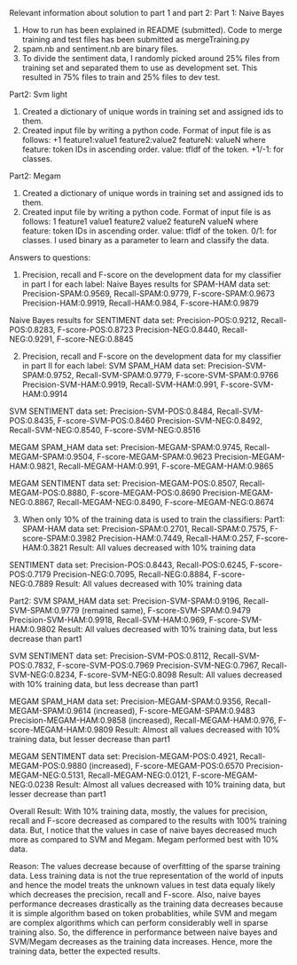 
Relevant information about solution to part 1 and part 2:
Part 1: Naive Bayes
1. How to run has been explained in README (submitted). Code to merge training and test files has been submitted as mergeTraining.py
2. spam.nb and sentiment.nb are binary files.
3. To divide the sentiment data, I randomly picked around 25% files from training set and separated them to use as development set. This resulted in 75% files to train and 25% files to dev test.

Part2: Svm light
1. Created a dictionary of unique words in training set and assigned ids to them.
2. Created input file by writing a python code. Format of input file is as follows:
+1 feature1:value1 feature2:value2 featureN: valueN
where feature: token IDs in ascending order.
      value: tfIdf of the token.
      +1/-1: for classes.

Part2: Megam
1. Created a dictionary of unique words in training set and assigned ids to them.
2. Created input file by writing a python code. Format of input file is as follows:
1 feature1 value1 feature2 value2 featureN valueN
where feature: token IDs in ascending order.
      value: tfIdf of the token.
      0/1: for classes.
I used binary as a parameter to learn and classify the data.

Answers to questions:
1) Precision, recall and F-score on the development data for my classifier in part I for each label:
Naive Bayes results for SPAM-HAM data set:
Precision-SPAM:0.9569,  Recall-SPAM:0.9779,  F-score-SPAM:0.9673
Precision-HAM:0.9919,  Recall-HAM:0.984,  F-score-HAM:0.9879

Naive Bayes results for SENTIMENT data set:
Precision-POS:0.9212,  Recall-POS:0.8283,  F-score-POS:0.8723
Precision-NEG:0.8440,  Recall-NEG:0.9291,  F-score-NEG:0.8845

2) Precision, recall and F-score on the development data for my classifier in part II for each label:
SVM SPAM_HAM data set:
Precision-SVM-SPAM:0.9752,  Recall-SVM-SPAM:0.9779,  F-score-SVM-SPAM:0.9766
Precision-SVM-HAM:0.9919,  Recall-SVM-HAM:0.991,  F-score-SVM-HAM:0.9914

SVM SENTIMENT data set:
Precision-SVM-POS:0.8484,  Recall-SVM-POS:0.8435,  F-score-SVM-POS:0.8460
Precision-SVM-NEG:0.8492,  Recall-SVM-NEG:0.8540,  F-score-SVM-NEG:0.8516

MEGAM SPAM_HAM data set:
Precision-MEGAM-SPAM:0.9745,  Recall-MEGAM-SPAM:0.9504,  F-score-MEGAM-SPAM:0.9623
Precision-MEGAM-HAM:0.9821,  Recall-MEGAM-HAM:0.991,  F-score-MEGAM-HAM:0.9865

MEGAM SENTIMENT data set:
Precision-MEGAM-POS:0.8507,  Recall-MEGAM-POS:0.8880,  F-score-MEGAM-POS:0.8690
Precision-MEGAM-NEG:0.8867,  Recall-MEGAM-NEG:0.8490,  F-score-MEGAM-NEG:0.8674

3) When only 10% of the training data is used to train the classifiers:
Part1:
SPAM-HAM data set:
 Precision-SPAM:0.2701, Recall-SPAM:0.7575, F-score-SPAM:0.3982 
 Precision-HAM:0.7449, Recall-HAM:0.257, F-score-HAM:0.3821
 Result: All values decreased with 10% training data

SENTIMENT data set:
 Precision-POS:0.8443, Recall-POS:0.6245, F-score-POS:0.7179
 Precision-NEG:0.7095, Recall-NEG:0.8884, F-score-NEG:0.7889
 Result: All values decreased with 10% training data

Part2:
SVM SPAM_HAM data set:
 Precision-SVM-SPAM:0.9196, Recall-SVM-SPAM:0.9779 (remained same), F-score-SVM-SPAM:0.9479
 Precision-SVM-HAM:0.9918, Recall-SVM-HAM:0.969, F-score-SVM-HAM:0.9802
 Result: All values decreased with 10% training data, but less decrease than part1

SVM SENTIMENT data set:
 Precision-SVM-POS:0.8112, Recall-SVM-POS:0.7832, F-score-SVM-POS:0.7969
 Precision-SVM-NEG:0.7967, Recall-SVM-NEG:0.8234, F-score-SVM-NEG:0.8098
 Result: All values decreased with 10% training data, but less decrease than part1

MEGAM SPAM_HAM data set:
 Precision-MEGAM-SPAM:0.9356, Recall-MEGAM-SPAM:0.9614 (increased), F-score-MEGAM-SPAM:0.9483
 Precision-MEGAM-HAM:0.9858 (increased), Recall-MEGAM-HAM:0.976, F-score-MEGAM-HAM:0.9809
 Result: Almost all values decreased with 10% training data, but lesser decrease than part1

MEGAM SENTIMENT data set:
 Precision-MEGAM-POS:0.4921, Recall-MEGAM-POS:0.9880 (increased), F-score-MEGAM-POS:0.6570
 Precision-MEGAM-NEG:0.5131, Recall-MEGAM-NEG:0.0121, F-score-MEGAM-NEG:0.0238
 Result: Almost all values decreased with 10% training data, but lesser decrease than part1

Overall Result: With 10% training data, mostly, the values for precision, recall and F-score decreased as compared to the results with 100% training data. But, I notice that the values in case of naive bayes decreased much more as compared to SVM and Megam. Megam performed best with 10% data.

Reason: The values decrease because of overfitting of the sparse training data. Less training data is not the true representation of the world of inputs and hence the model treats the unknown values in test data equaly likely which decreases the precision, recall and F-score.
Also, naive bayes performance decreases drastically as the training data decreases because it is simple algorithm based on token probablities, while SVM and megam are complex algorithms which can perform considerably well in sparse training also. So, the difference in performance between naive bayes and SVM/Megam decreases as the training data increases. Hence, more the training data, better the expected results.















